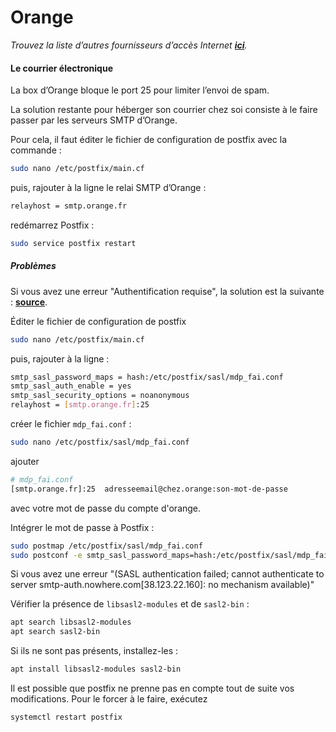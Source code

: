 # Orange

*Trouvez la liste d’autres fournisseurs d’accès Internet **[ici](/isp)**.*

#### Le courrier électronique

La box d’Orange bloque le port 25 pour limiter l’envoi de spam.

La solution restante pour héberger son courrier chez soi consiste à le faire passer par les serveurs SMTP d’Orange.

Pour cela, il faut éditer le fichier de configuration de postfix avec la commande :

```bash
sudo nano /etc/postfix/main.cf
```

puis, rajouter à la ligne le relai SMTP d’Orange :

```bash
relayhost = smtp.orange.fr
```

redémarrez Postfix :

```bash
sudo service postfix restart
```

##### Problèmes

Si vous avez une erreur "Authentification requise", la solution est la suivante : **[source](http://viruslocker.free.fr/?page_id=1749)**.

Éditer le fichier de configuration de postfix

```bash
sudo nano /etc/postfix/main.cf
```
puis, rajouter à la ligne :

```bash
smtp_sasl_password_maps = hash:/etc/postfix/sasl/mdp_fai.conf
smtp_sasl_auth_enable = yes
smtp_sasl_security_options = noanonymous
relayhost = [smtp.orange.fr]:25
```

créer le fichier `mdp_fai.conf` :

```bash
sudo nano /etc/postfix/sasl/mdp_fai.conf
```

ajouter

```bash
# mdp_fai.conf
[smtp.orange.fr]:25  adresseemail@chez.orange:son-mot-de-passe
```
avec votre mot de passe du compte d'orange.

Intégrer le mot de passe à Postfix :

```bash
sudo postmap /etc/postfix/sasl/mdp_fai.conf
sudo postconf -e smtp_sasl_password_maps=hash:/etc/postfix/sasl/mdp_fai.conf
```

Si vous avez une erreur "(SASL authentication failed; cannot authenticate to server smtp-auth.nowhere.com[38.123.22.160]: no mechanism available)"

Vérifier la présence de `libsasl2-modules` et de `sasl2-bin` :

```bash
apt search libsasl2-modules
apt search sasl2-bin
```

Si ils ne sont pas présents, installez-les :

```bash
apt install libsasl2-modules sasl2-bin
```

Il est possible que postfix ne prenne pas en compte tout de suite vos modifications. Pour le forcer à le faire, exécutez 
```bash
systemctl restart postfix
```
